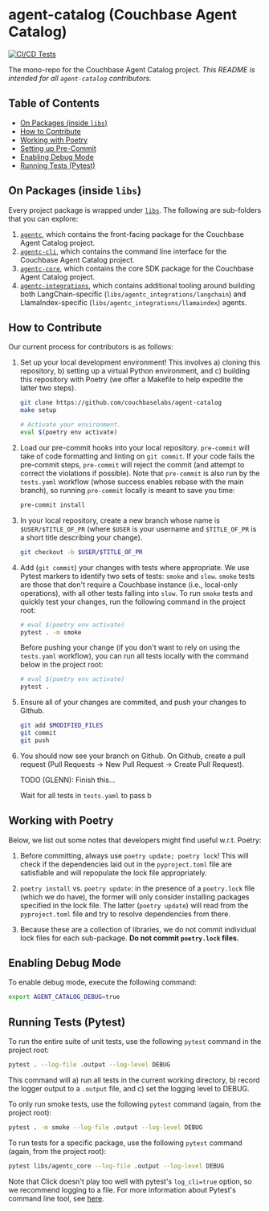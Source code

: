 # agent-catalog (Couchbase Agent Catalog)

[![CI/CD Tests](https://github.com/couchbaselabs/agent-catalog/actions/workflows/tests.yaml/badge.svg)](https://github.com/couchbaselabs/agent-catalog/actions/workflows/tests.yaml)

The mono-repo for the Couchbase Agent Catalog project.
_This README is intended for all `agent-catalog` contributors._

## Table of Contents

- [On Packages (inside `libs`)](#on-packages-inside-libs)
- [How to Contribute](#how-to-contribute)
- [Working with Poetry](#working-with-poetry)
- [Setting up Pre-Commit](#setting-up-pre-commit)
- [Enabling Debug Mode](#enabling-debug-mode)
- [Running Tests (Pytest)](#running-tests-pytest)

## On Packages (inside `libs`)

Every project package is wrapped under [`libs`](libs).
The following are sub-folders that you can explore:

1. [`agentc`](libs/agentc), which contains the front-facing package for the Couchbase Agent Catalog project.
2. [`agentc-cli`](libs/agentc_cli), which contains the command line interface for the Couchbase Agent Catalog project.
3. [`agentc-core`](libs/agentc_core), which contains the core SDK package for the Couchbase Agent Catalog project.
4. [`agentc-integrations`](libs/agentc_integrations), which contains additional tooling around building both
   LangChain-specific (`libs/agentc_integrations/langchain`) and LlamaIndex-specific
   (`libs/agentc_integrations/llamaindex`) agents.

## How to Contribute

Our current process for contributors is as follows:

1. Set up your local development environment!
   This involves a) cloning this repository, b) setting up a virtual Python environment, and c) building this repository
   with Poetry (we offer a Makefile to help expedite the latter two steps).

   ```bash
   git clone https://github.com/couchbaselabs/agent-catalog
   make setup

   # Activate your environment.
   eval $(poetry env activate)
   ```

2. Load our pre-commit hooks into your local repository.
   `pre-commit` will take of code formatting and linting on `git commit`.
   If your code fails the pre-commit steps, `pre-commit` will reject the commit (and attempt to correct the violations
   if possible).
   Note that `pre-commit` is also run by the `tests.yaml` workflow (whose success enables rebase with the main branch),
   so running `pre-commit` locally is meant to save you time:

   ```bash
   pre-commit install
   ```

3. In your local repository, create a new branch whose name is `$USER/$TITLE_OF_PR` (where `$USER` is your
   username and `$TITLE_OF_PR` is a short title describing your change).

   ```bash
   git checkout -b $USER/$TITLE_OF_PR
   ```

4. Add (`git commit`) your changes with tests where appropriate.
   We use Pytest markers to identify two sets of tests: `smoke` and `slow`.
   `smoke` tests are those that don't require a Couchbase instance (i.e., local-only operations), with all other tests
   falling into `slow`.
   To run `smoke` tests and quickly test your changes, run the following command in the project root:

   ```bash
   # eval $(poetry env activate)
   pytest . -m smoke
   ```

   Before pushing your change (if you don't want to rely on using the `tests.yaml` workflow), you can run all tests
   locally with the command below in the project root:

   ```bash
   # eval $(poetry env activate)
   pytest .
   ```

5. Ensure all of your changes are commited, and push your changes to Github.

   ```bash
   git add $MODIFIED_FILES
   git commit
   git push
   ```

6. You should now see your branch on Github.
   On Github, create a pull request (Pull Requests -> New Pull Request -> Create Pull Request).

   TODO (GLENN): Finish this...

   Wait for all tests in `tests.yaml` to pass b

## Working with Poetry

Below, we list out some notes that developers might find useful w.r.t. Poetry:

1. Before committing, always use `poetry update; poetry lock`!
   This will check if the dependencies laid out in the `pyproject.toml` file are satisfiable and will repopulate the
   lock file appropriately.

2. `poetry install` vs. `poetry update`: in the presence of a `poetry.lock` file (which we do have), the former will
   only consider installing packages specified in the lock file.
   The latter (`poetry update`) will read from the `pyproject.toml` file and try to resolve dependencies from there.

3. Because these are a collection of libraries, we do not commit individual lock files for each sub-package.
   **Do not commit `poetry.lock` files.**

## Enabling Debug Mode

To enable debug mode, execute the following command:

```bash
export AGENT_CATALOG_DEBUG=true
```

## Running Tests (Pytest)

To run the entire suite of unit tests, use the following `pytest` command in the project root:

```bash
pytest . --log-file .output --log-level DEBUG
```

This command will a) run all tests in the current working directory, b) record the logger output to a `.output` file,
and c) set the logging level to DEBUG.

To only run smoke tests, use the following `pytest` command (again, from the project root):

```bash
pytest . -m smoke --log-file .output --log-level DEBUG
```

To run tests for a specific package, use the following `pytest` command (again, from the project root):

```bash
pytest libs/agentc_core --log-file .output --log-level DEBUG
```

Note that Click doesn't play too well with pytest's `log_cli=true` option, so we recommend logging to a file.
For more information about Pytest's command line tool, see
[here](https://docs.pytest.org/en/stable/reference/reference.html#command-line-flags).
